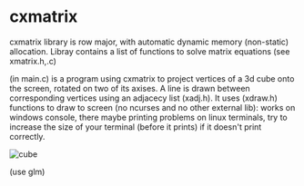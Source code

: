 # cxmatrix
cxmatrix library is row major, with automatic dynamic memory (non-static) allocation. Libray contains a list of functions to solve matrix equations (see xmatrix.h,.c)

(in main.c) is a program using cxmatrix to project vertices of a 3d cube onto the screen, rotated on two of its axises. A line is drawn between corresponding vertices using an adjacecy list (xadj.h). It uses (xdraw.h) functions to draw to screen (no ncurses and no other external lib): works on windows console, there maybe printing problems on linux terminals, try to increase the size of your terminal (before it prints) if it doesn't print correctly.

![cube](https://user-images.githubusercontent.com/73267302/109907072-9486ac00-7c6f-11eb-80f4-80105f3fdb45.gif)

(use glm)
